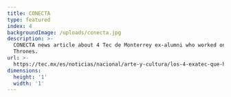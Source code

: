 ```yaml
---
title: CONECTA
type: featured
index: 4
backgroundImage: /uploads/conecta.jpg
description: >-
  CONECTA news article about 4 Tec de Monterrey ex-alumni who worked on Game of
  Thrones.
url: >-
  https://tec.mx/es/noticias/nacional/arte-y-cultura/los-4-exatec-que-hicieron-magia-visual-en-game-thrones
dimensions:
  height: '1'
  width: '1'
---
```


